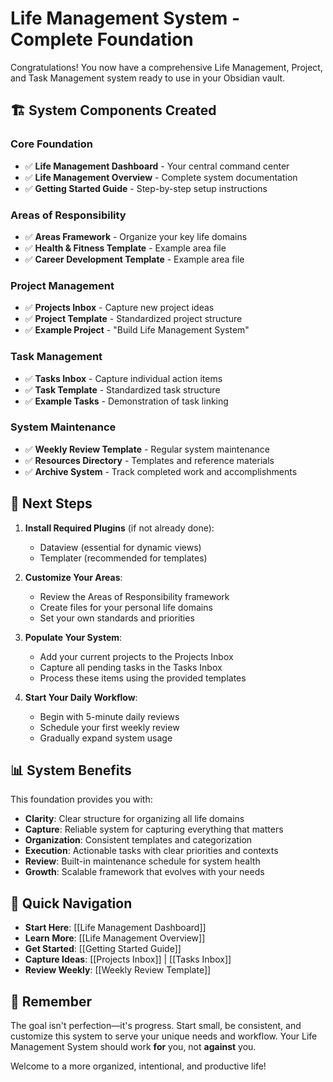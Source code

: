 # Life Management System - Complete Foundation

Congratulations! You now have a comprehensive Life Management, Project, and Task Management system ready to use in your Obsidian vault.

## 🏗️ System Components Created

### Core Foundation
- ✅ **Life Management Dashboard** - Your central command center
- ✅ **Life Management Overview** - Complete system documentation  
- ✅ **Getting Started Guide** - Step-by-step setup instructions

### Areas of Responsibility
- ✅ **Areas Framework** - Organize your key life domains
- ✅ **Health & Fitness Template** - Example area file
- ✅ **Career Development Template** - Example area file

### Project Management
- ✅ **Projects Inbox** - Capture new project ideas
- ✅ **Project Template** - Standardized project structure
- ✅ **Example Project** - "Build Life Management System"

### Task Management  
- ✅ **Tasks Inbox** - Capture individual action items
- ✅ **Task Template** - Standardized task structure
- ✅ **Example Tasks** - Demonstration of task linking

### System Maintenance
- ✅ **Weekly Review Template** - Regular system maintenance
- ✅ **Resources Directory** - Templates and reference materials
- ✅ **Archive System** - Track completed work and accomplishments

## 🚀 Next Steps

1. **Install Required Plugins** (if not already done):
   - Dataview (essential for dynamic views)
   - Templater (recommended for templates)

2. **Customize Your Areas**:
   - Review the Areas of Responsibility framework
   - Create files for your personal life domains
   - Set your own standards and priorities

3. **Populate Your System**:
   - Add your current projects to the Projects Inbox
   - Capture all pending tasks in the Tasks Inbox  
   - Process these items using the provided templates

4. **Start Your Daily Workflow**:
   - Begin with 5-minute daily reviews
   - Schedule your first weekly review
   - Gradually expand system usage

## 📊 System Benefits

This foundation provides you with:

- **Clarity**: Clear structure for organizing all life domains
- **Capture**: Reliable system for capturing everything that matters
- **Organization**: Consistent templates and categorization
- **Execution**: Actionable tasks with clear priorities and contexts  
- **Review**: Built-in maintenance schedule for system health
- **Growth**: Scalable framework that evolves with your needs

## 🔗 Quick Navigation

- **Start Here**: [[Life Management Dashboard]]
- **Learn More**: [[Life Management Overview]]  
- **Get Started**: [[Getting Started Guide]]
- **Capture Ideas**: [[Projects Inbox]] | [[Tasks Inbox]]
- **Review Weekly**: [[Weekly Review Template]]

## 🎯 Remember

The goal isn't perfection—it's progress. Start small, be consistent, and customize this system to serve your unique needs and workflow. Your Life Management System should work **for** you, not **against** you.

Welcome to a more organized, intentional, and productive life!